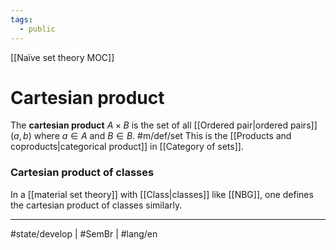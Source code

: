 ```yaml
---
tags:
  - public
---
```

[[Naïve set theory MOC]]
# Cartesian product

The **cartesian product** $A \times B$ is the set of all [[Ordered pair|ordered pairs]] $(a,b)$ where $a \in A$ and $B \in B$. #m/def/set
This is the [[Products and coproducts|categorical product]] in [[Category of sets]]. 

### Cartesian product of classes

In a [[material set theory]] with [[Class|classes]] like [[NBG]], one defines the cartesian product of classes similarly.


---
#state/develop | #SemBr | #lang/en 